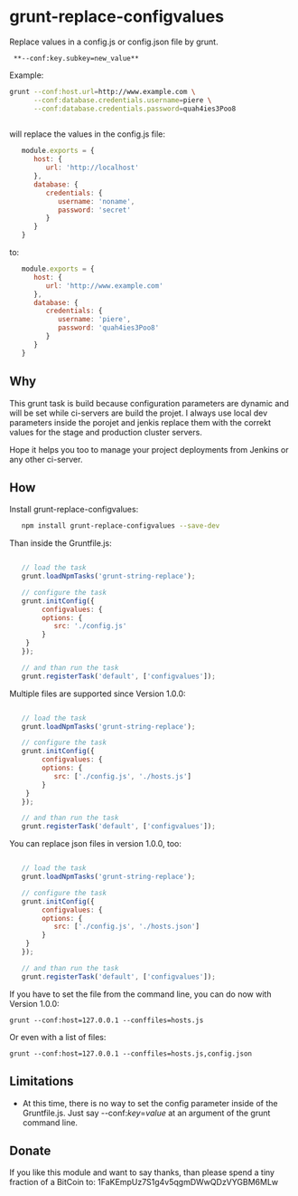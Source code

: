 grunt-replace-configvalues
==========================

Replace values in a config.js or config.json file by grunt.

     **--conf:key.subkey=new_value**

Example:

```bash
grunt --conf:host.url=http://www.example.com \
      --conf:database.credentials.username=piere \
      --conf:database.credentials.password=quah4ies3Poo8
      
```

will replace the values in the config.js file:

```javascript
   module.exports = {
      host: {
         url: 'http://localhost'
      },
      database: {
         credentials: {
            username: 'noname',
            password: 'secret'
         }
      }
   }

```

to:

```javascript
   module.exports = {
      host: {
         url: 'http://www.example.com'
      },
      database: {
         credentials: {
            username: 'piere',
            password: 'quah4ies3Poo8'
         }
      }
   }

```

Why
---

This grunt task is build because configuration parameters are dynamic and will be set while 
ci-servers are build the projet. 
I always use local dev parameters inside the porojet and jenkis replace them with the correkt values 
for the stage and production cluster servers. 

Hope it helps you too to manage your project deployments from Jenkins or any other ci-server.

How
---

Install grunt-replace-configvalues:
 
```bash
   npm install grunt-replace-configvalues --save-dev
```

Than inside the Gruntfile.js:

```javascript

   // load the task
   grunt.loadNpmTasks('grunt-string-replace');

   // configure the task
   grunt.initConfig({
       	configvalues: {
		options: {
		   src: './config.js'
		}
	}	
   });  

   // and than run the task
   grunt.registerTask('default', ['configvalues']);
```

Multiple files are supported since Version 1.0.0:

```javascript

   // load the task
   grunt.loadNpmTasks('grunt-string-replace');

   // configure the task
   grunt.initConfig({
       	configvalues: {
		options: {
		   src: ['./config.js', './hosts.js']
		}
	}	
   });  

   // and than run the task
   grunt.registerTask('default', ['configvalues']);
```

You can replace json files in version 1.0.0, too:
```javascript

   // load the task
   grunt.loadNpmTasks('grunt-string-replace');

   // configure the task
   grunt.initConfig({
       	configvalues: {
		options: {
		   src: ['./config.js', './hosts.json']
		}
	}	
   });  

   // and than run the task
   grunt.registerTask('default', ['configvalues']);
```

If you have to set the file from the command line, you can do now with Version 1.0.0:

```
grunt --conf:host=127.0.0.1 --conffiles=hosts.js
```

Or even with a list of files: 

```
grunt --conf:host=127.0.0.1 --conffiles=hosts.js,config.json
```



Limitations
---------------

*  At this time, there is no way to set the config parameter inside of the Gruntfile.js. 
Just say --conf:_key_=_value_  at an argument of the grunt command line.


Donate 
---------------
If you like this module and want to say thanks, than please spend a tiny fraction of a 
BitCoin to: 1FaKEmpUz7S1g4v5qgmDWwQDzVYGBM6MLw

